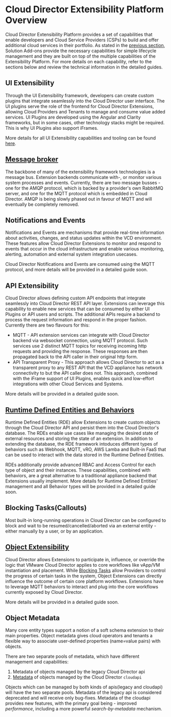 # Cloud Director Extensibility Platform Overview
Cloud Director Extensibility Platform provides a set of capabilities that enable developers and Cloud Service Providers (CSPs) to build and offer additional cloud services in their portfolio. As stated in the [previous section](../extension-sdk/extension-sdk.md), Solution Add-ons provide the necessary capabilities for simple lifecycle management and they are built on top of the multiple capabilities of the Extensibility Platform. For more details on each capability, refer to the sections below and review the technical information in the detailed guides.

## UI Extensibility
Through the UI Extensibility framework, developers can create custom plugins that integrate seamlessly into the Cloud Director user interface. The UI plugins serve the role of the frontend for Cloud Director Extensions, allowing Cloud Providers and Tenants to manage and consume value added services. UI Plugins are developed using the Angular and Clarity frameworks, but in some cases, other technology stacks might be required. This is why UI Plugins also support iFrames.

More details for all UI Extensibility capabilities and tooling can be found [here](ui-plugins.md).

## [Message broker](message-broker.md)
The backbone of many of the extensibility framework technologies is a message bus. Extension backends communicate with-, or monitor various system processes and events. Currently, there are two message busses - one for the AMQP protocol, which is backed by a provider's own RabbitMQ server, and one for the MQTT protocol which is embedded in Cloud Director. AMQP is being slowly phased out in favour of MQTT and will eventually be completely removed.

## Notifications and Events
Notifications and Events are mechanisms that provide real-time information about activities, changes, and status updates within the VCD environment. These features allow Cloud Director Extensions to monitor and respond to events that occur in the cloud infrastructure and enable various monitoring, alerting, automation and external system integration usecases.

Cloud Director Notifications and Events are consumed using the MQTT protocol, and more details will be provided in a detailed guide soon.

## API Extensibility
Cloud Director allows defining custom API endpoints that integrate seamlessly into Cloud Director REST API layer. Extensions can leverage this capability to enable new services that can be consumed by either UI Plugins or API users and scripts. The additional APIs require a backend to process the request information and respond in the proper fashion. Currently there are two flavours for this:

- MQTT - API extension services can integrate with Cloud Director backend via websocket connection, using MQTT protocol. Such services use 2 distinct MQTT topics for receiving incoming http requests and providing the response. These responses are then propagated back to the API caller in their original http form.
- API Transparent Proxy - This approach allows Cloud Director to act as a transparent proxy to any REST API that the VCD appliance has network connectivity to but the API caller does not. This approach, combined with the iFrame support of UI Plugins, enables quick and low-effort integrations with other Cloud Services and Systems.

More details will be provided in a detailed guide soon.

## [Runtime Defined Entities and Behaviors](defined-entities/defined-entities-overview.md)
Runtime Defined Entities (RDE) allow Extensions to create custom objects through the Cloud Director API and persist them into the Cloud Director's database. The RDEs enable use cases like managing the desired state of external resources and storing the state of an extension. In addition to extending the database, the RDE framework intoduces different types of behaviors such as Webhook, MQTT, vRO, AWS Lamba and Built-in FaaS that can be used to interact with the data stored in the Runtime Defined Entities.

RDEs additionally provide advanced RBAC and Access Control for each type of object and their instances. These capabilities, combined with behaviors, are a great alternative to a traditional appliance backend that Extensions usually implement. More details for Runtime Defined Entities' management and all Behavior types will be provided in a detailed guide soon.

## Blocking Tasks(Callouts)
Most built-in long-running operations in Cloud Director can be configured to block and wait to be resumed/cancelled/aborted via an external entity - either manually by a user, or by an application.

## [Object Extensibility](object-extensibility.md)
Cloud Director allows Extensions to participate in, influence, or override the logic that VMware Cloud Director applies
to core workflows like vApp/VM instantiation and placement. While [Blocking Tasks](https://docs.vmware.com/en/VMware-Cloud-Director/10.5/VMware-Cloud-Director-Service-Provider-Admin-Guide/GUID-B61D23C2-CCCF-4B33-8692-642C80A24193.html)
allow Providers to control the progress of certain tasks in the system, Object Extensions can directly influence the
outcome of certain core platform workflows. Extensions have to leverage MQTT behaviors to interact and plug into the
core workflows currently exposed by Cloud Director.

More details will be provided in a detailed guide soon.

## Object Metadata
Many core entity types support a notion of a soft schema extension to their main properties. Object metadata gives cloud operators and tenants a flexible way to associate user-defined properties (name=value pairs) with objects.

There are two separate pools of metadata, which have different management and capabilities:
1. Metadata of objects managed by the legacy Cloud Director api
2. [Metadata](object-metadata-2.md) of objects managed by the Cloud Director `cloudapi`

Objects which can be managed by both kinds of apis(legacy and cloudapi) will have the two separate pools. Metadata of the legacy api is considered deprecated and will receive only bug-fixes. Metadata of the cloudapi provides new features, with the primary goal being - improved _performance_, including a more powerful _search-by-metadata_ mechanism.
